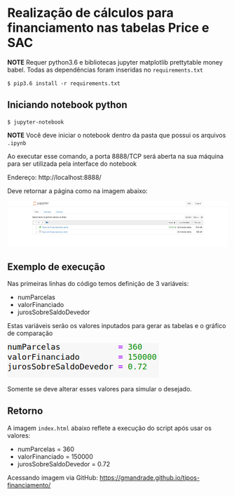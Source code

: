 # Realização de cálculos para financiamento nas tabelas Price e SAC

**NOTE** Requer python3.6 e bibliotecas jupyter matplotlib prettytable money babel. Todas as dependências foram inseridas no `requirements.txt`

```
$ pip3.6 install -r requirements.txt
```

## Iniciando notebook python
```
$ jupyter-notebook
```

**NOTE** Você deve iniciar o notebook dentro da pasta que possui os arquivos `.ipynb`

Ao executar esse comando, a porta 8888/TCP será aberta na sua máquina para ser utilizada pela interface do notebook

Endereço: http://localhost:8888/

Deve retornar a página como na imagem abaixo:

![Home Notebook](print.png?raw=true "Home Notebook")

## Exemplo de execução
Nas primeiras linhas do código temos definição de 3 variáveis:
* numParcelas
* valorFinanciado
* jurosSobreSaldoDevedor

Estas variáveis serão os valores inputados para gerar as tabelas e o gráfico de comparação

![Variáveis](print2.png?raw=true "Variáveis")

Somente se deve alterar esses valores para simular o desejado.

## Retorno
A imagem `index.html` abaixo reflete a execução do script após usar os valores:
* numParcelas            = 360
* valorFinanciado        = 150000
* jurosSobreSaldoDevedor = 0.72

Acessando imagem via GitHub: https://gmandrade.github.io/tipos-financiamento/
